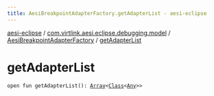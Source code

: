 ```yaml
---
title: AesiBreakpointAdapterFactory.getAdapterList - aesi-eclipse
---
```


[aesi-eclipse](../../index.html) / [com.virtlink.aesi.eclipse.debugging.model](../index.html) / [AesiBreakpointAdapterFactory](index.html) / [getAdapterList](.)

# getAdapterList

`open fun getAdapterList(): `[`Array`](https://kotlinlang.org/api/latest/jvm/stdlib/kotlin/-array/index.html)`<`[`Class`](http://docs.oracle.com/javase/6/docs/api/java/lang/Class.html)`<`[`Any`](https://kotlinlang.org/api/latest/jvm/stdlib/kotlin/-any/index.html)`>>`